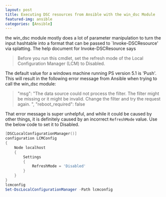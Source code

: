 ```yaml
---
layout: post
title: Executing DSC resources from Ansible with the win_dsc Module
featured-img: ansible
categories: [Ansible]
---
```



the win_dsc module mostly does a lot of parameter manipulation to turn the input hashtable into a format that can be passed to `Invoke-DSCResource' via splatting.  The help document for Invoke-DSCResource says 

> Before you run this cmdlet, set the refresh mode of the Local Configuration Manager (LCM) to Disabled.

The default value for a windows machine running PS version 5.1 is 'Push'.  This will result in the following error message from Ansible when trying to call the win_dsc module:

>"msg": "The data source could not process the filter. The filter might be missing or it might be invalid. Change the filter and try the request again.  ", "reboot_required": false

That error message is super unhelpful, and while it could be caused by other things, it is definitely caused by an incorrect `RefreshMode` value.  Use the below code to set it to Disabled.

```PowerShell
[DSCLocalConfigurationManager()]
configuration LCMConfig
{
    Node localhost
    {
        Settings
        {
            RefreshMode = 'Disabled'
        }
    }
}
lcmconfig
Set-DscLocalConfigurationManager -Path lcmconfig
```